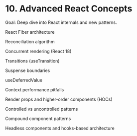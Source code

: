 # 10. Advanced React Concepts

Goal: Deep dive into React internals and new patterns.

React Fiber architecture

Reconciliation algorithm

Concurrent rendering (React 18)

Transitions (useTransition)

Suspense boundaries

useDeferredValue

Context performance pitfalls

Render props and higher-order components (HOCs)

Controlled vs uncontrolled patterns

Compound component patterns

Headless components and hooks-based architecture